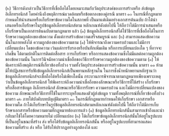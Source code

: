 (๒) วิธีการดังกล่าวเป็นวิธีการที่เชื่อถือได้โดยเหมาะสมกับวัตถุประสงค์ของการสร้างหรือ
ส่งข้อมูลอิเล็กทรอนิกส์ โดยคำนึงถึงพฤติการณ์แวดล้อมหรือข้อตกลงของคู่กรณี
มาตรา ๑๐ ในกรณีที่กฎหมายกำหนดให้นำเสนอหรือเก็บรักษาข้อความใดในสภาพที่
เป็นมาแต่เดิมอย่างเอกสารต้นฉบับ ถ้าได้นำเสนอหรือเก็บรักษาในรูปข้อมูลอิเล็กทรอนิกส์ตาม
หลักเกณฑ์ดังต่อไปนี้ ให้ถือว่าได้มีการนำเสนอหรือเก็บรักษาเป็นเอกสารต้นฉบับตามกฎหมาย
แล้ว
(๑) ข้อมูลอิเล็กทรอนิกส์ได้ใช้วิธีการที่เชื่อถือได้ในการรักษาความถูกต้องของข้อความ
ตั้งแต่การสร้างข้อความเสร็จสมบูรณ์ และ
(๒) สามารถแสดงข้อความนั้นในภายหลังได้
ความถูกต้องของข้อความตาม (๑) ให้พิจารณาถึงความครบถ้วนและไม่มีการเปลี่ยนแปลง
ใดของข้อความ เว้นแต่การรับรองหรือบันทึกเพิ่มเติม หรือการเปลี่ยนแปลงใด ๆ ที่อาจจะเกิดขึ้น
ได้ตามปกติในการติดต่อสื่อสาร การเก็บรักษา หรือการแสดงข้อความซึ่งไม่มีผลต่อความถูกต้อง
ของข้อความนั้น
ในการวินิจฉัยความน่าเชื่อถือของวิธีการรักษาความถูกต้องของข้อความตาม (๑)
ให้พิเคราะห์ถึงพฤติการณ์ที่เกี่ยวข้องทั้งปวง รวมทั้งวัตถุประสงค์ของการสร้างข้อความนั้น
มาตรา ๑๑ ห้ามมิให้ปฏิเสธการรับฟังข้อมูลอิเล็กทรอนิกส์เป็นพยานหลักฐานใน
ในการชั่งน้ำหนักพยานหลักฐานว่าข้อมูลอิเล็กทรอนิกส์จะเชื่อถือได้หรือไม่เพียงใดนั้น
กระบวนการพิจารณาตามกฎหมายเพียงเพราะเหตุว่าเป็นข้อมูลอิเล็กทรอนิกส์
ให้พิเคราะห์ถึงความน่าเชื่อถือของลักษณะหรือวิธีการที่ใช้สร้าง เก็บรักษา หรือสื่อสารข้อมูล
อิเล็กทรอนิกส์ ลักษณะหรือวิธีการรักษา ความครบถ้วน และไม่มีการเปลี่ยนแปลงของข้อความ
ลักษณะหรือวิธีการที่ใช้ในการระบุหรือแสดงตัวผู้ส่งข้อมูล รวมทั้งพฤติการณ์ที่เกี่ยวข้องทั้งปวง
มาตรา ๑๒ ภายใต้บังคับบทบัญญัติมาตรา ๑๐ ในกรณีที่กฎหมายกําหนดให้เก็บรักษา
เอกสารหรือข้อความใด ถ้าได้เก็บรักษาในรูปข้อมูลอิเล็กทรอนิกส์ตามหลักเกณฑ์ดังต่อไปนี้
ให้ถือว่าได้มีการเก็บรักษาเอกสารหรือข้อความตามที่กฎหมายต้องการแล้ว
(๑) ข้อมูลอิเล็กทรอนิกส์นั้นสามารถเข้าถึงและนำกลับมาใช้ได้โดยความหมายไม่
เปลี่ยนแปลง
(๒) ได้เก็บรักษาข้อมูลอิเล็กทรอนิกส์นั้นให้อยู่ในรูปแบบที่เป็นอยู่ในขณะที่สร้าง ส่ง
หรือได้รับข้อมูลอิเล็กทรอนิกส์นั้น หรืออยู่ในรูปแบบที่สามารถแสดงข้อความที่สร้าง ส่ง หรือ
ได้รับให้ปรากฏอย่างถูกต้องได้ และ
